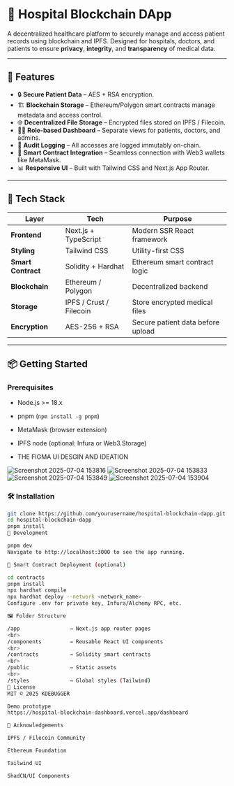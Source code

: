 
# 🏥 Hospital Blockchain DApp

A decentralized healthcare platform to securely manage and access patient records using blockchain and IPFS. Designed for hospitals, doctors, and patients to ensure **privacy**, **integrity**, and **transparency** of medical data.

---

## 🚀 Features

- 🔒 **Secure Patient Data** – AES + RSA encryption.
- 🏗️ **Blockchain Storage** – Ethereum/Polygon smart contracts manage metadata and access control.
- 🌐 **Decentralized File Storage** – Encrypted files stored on IPFS / Filecoin.
- 🧑‍⚕️ **Role-based Dashboard** – Separate views for patients, doctors, and admins.
- 📝 **Audit Logging** – All accesses are logged immutably on-chain.
- 📄 **Smart Contract Integration** – Seamless connection with Web3 wallets like MetaMask.
- 📊 **Responsive UI** – Built with Tailwind CSS and Next.js App Router.

---

## 🧱 Tech Stack

| Layer             | Tech                     | Purpose                               |
|------------------|--------------------------|----------------------------------------|
| **Frontend**     | Next.js + TypeScript     | Modern SSR React framework             |
| **Styling**      | Tailwind CSS             | Utility-first CSS                      |
| **Smart Contract** | Solidity + Hardhat     | Ethereum smart contract logic          |
| **Blockchain**   | Ethereum / Polygon       | Decentralized backend                  |
| **Storage**      | IPFS / Crust / Filecoin  | Store encrypted medical files          |
| **Encryption**   | AES-256 + RSA            | Secure patient data before upload      |

---

## 📦 Getting Started

### Prerequisites

- Node.js >= 18.x
- pnpm (`npm install -g pnpm`)
- MetaMask (browser extension)
- IPFS node (optional: Infura or Web3.Storage)

- THE FIGMA  UI DESGIN AND IDEATION

![Screenshot 2025-07-04 153816](https://github.com/user-attachments/assets/1951eec4-bd75-4080-88c2-5906ba3341fa)
![Screenshot 2025-07-04 153833](https://github.com/user-attachments/assets/7ca2b489-01f6-4eef-bfae-a051120e3e48)
![Screenshot 2025-07-04 153849](https://github.com/user-attachments/assets/511ddfd6-74a1-4119-8fbd-7de65f0a229d)
![Screenshot 2025-07-04 153904](https://github.com/user-attachments/assets/1215a59e-ddce-4567-9003-7fc9e0b56207)


### 🛠️ Installation

```bash
git clone https://github.com/yourusername/hospital-blockchain-dapp.git
cd hospital-blockchain-dapp
pnpm install
🧪 Development

pnpm dev
Navigate to http://localhost:3000 to see the app running.

🔗 Smart Contract Deployment (optional)

cd contracts
pnpm install
npx hardhat compile
npx hardhat deploy --network <network_name>
Configure .env for private key, Infura/Alchemy RPC, etc.

🖼️ Folder Structure

/app                → Next.js app router pages
<br>
/components         → Reusable React UI components
<br>
/contracts          → Solidity smart contracts
<br>
/public             → Static assets
<br>
/styles             → Global styles (Tailwind)
📜 License
MIT © 2025 KDEBUGGER

Demo prototype
https://hospital-blockchain-dashboard.vercel.app/dashboard

🤝 Acknowledgements

IPFS / Filecoin Community

Ethereum Foundation

Tailwind UI

ShadCN/UI Components



